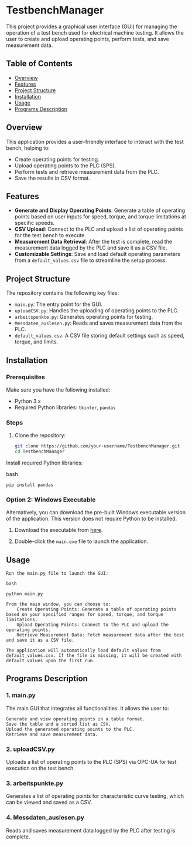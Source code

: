 # TestbenchManager

This project provides a graphical user interface (GUI) for managing the operation of a test bench used for electrical machine testing. It allows the user to create and upload operating points, perform tests, and save measurement data.

## Table of Contents
- [Overview](#overview)
- [Features](#features)
- [Project Structure](#project-structure)
- [Installation](#installation)
- [Usage](#usage)
- [Programs Description](#programs-description)

## Overview

This application provides a user-friendly interface to interact with the test bench, helping to:
- Create operating points for testing.
- Upload operating points to the PLC (SPS).
- Perform tests and retrieve measurement data from the PLC.
- Save the results in CSV format.

## Features

- **Generate and Display Operating Points**: Generate a table of operating points based on user inputs for speed, torque, and torque limitations at specific speeds.
- **CSV Upload**: Connect to the PLC and upload a list of operating points for the test bench to execute.
- **Measurement Data Retrieval**: After the test is complete, read the measurement data logged by the PLC and save it as a CSV file.
- **Customizable Settings**: Save and load default operating parameters from a `default_values.csv` file to streamline the setup process.

## Project Structure

The repository contains the following key files:

- `main.py`: The entry point for the GUI.
- `uploadCSV.py`: Handles the uploading of operating points to the PLC.
- `arbeitspunkte.py`: Generates operating points for testing.
- `Messdaten_auslesen.py`: Reads and saves measurement data from the PLC.
- `default_values.csv`: A CSV file storing default settings such as speed, torque, and limits.

## Installation

### Prerequisites

Make sure you have the following installed:
- Python 3.x
- Required Python libraries: `tkinter`, `pandas`

### Steps

1. Clone the repository:
   ```bash
   git clone https://github.com/your-username/TestbenchManager.git
   cd TestbenchManager
Install required Python libraries:

bash

    pip install pandas
    
### Option 2: Windows Executable

Alternatively, you can download the pre-built Windows executable version of the application. This version does not require Python to be installed.

1. Download the executable from [here](https://github.com/y0cky/TestbenchManager/releases/).

2. Double-click the `main.exe` file to launch the application.

## Usage

    Run the main.py file to launch the GUI:

    bash

    python main.py

    From the main window, you can choose to:
        Create Operating Points: Generate a table of operating points based on your specified ranges for speed, torque, and torque limitations.
        Upload Operating Points: Connect to the PLC and upload the operating points.
        Retrieve Measurement Data: Fetch measurement data after the test and save it as a CSV file.

    The application will automatically load default values from default_values.csv. If the file is missing, it will be created with default values upon the first run.

## Programs Description
### 1. main.py

The main GUI that integrates all functionalities. It allows the user to:

    Generate and view operating points in a table format.
    Save the table and a sorted list as CSV.
    Upload the generated operating points to the PLC.
    Retrieve and save measurement data.

### 2. uploadCSV.py

Uploads a list of operating points to the PLC (SPS) via OPC-UA for test execution on the test bench.

### 3. arbeitspunkte.py

Generates a list of operating points for characteristic curve testing, which can be viewed and saved as a CSV.

### 4. Messdaten_auslesen.py

Reads and saves measurement data logged by the PLC after testing is complete.
